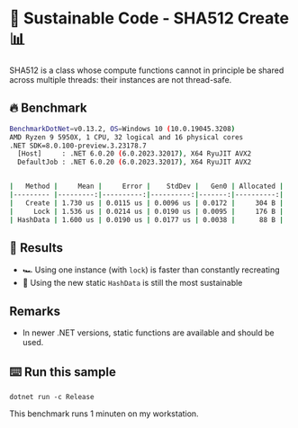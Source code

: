# 🌳 Sustainable Code - SHA512 Create 📊

SHA512 is a class whose compute functions cannot in principle be shared across multiple threads: their instances are not thread-safe.

## 🔥 Benchmark

```sh
BenchmarkDotNet=v0.13.2, OS=Windows 10 (10.0.19045.3208)
AMD Ryzen 9 5950X, 1 CPU, 32 logical and 16 physical cores
.NET SDK=8.0.100-preview.3.23178.7
  [Host]     : .NET 6.0.20 (6.0.2023.32017), X64 RyuJIT AVX2
  DefaultJob : .NET 6.0.20 (6.0.2023.32017), X64 RyuJIT AVX2


|   Method |     Mean |     Error |    StdDev |   Gen0 | Allocated |
|--------- |---------:|----------:|----------:|-------:|----------:|
|   Create | 1.730 us | 0.0115 us | 0.0096 us | 0.0172 |     304 B |
|     Lock | 1.536 us | 0.0214 us | 0.0190 us | 0.0095 |     176 B |
| HashData | 1.600 us | 0.0190 us | 0.0177 us | 0.0038 |      88 B |
```

## 🏁 Results

- 🏎️ Using one instance (with `lock`) is faster than constantly recreating
- 🔋 Using the new static `HashData` is still the most sustainable

## Remarks

- In newer .NET versions, static functions are available and should be used.

## ⌨️ Run this sample

```shell
dotnet run -c Release
```

This benchmark runs 1 minuten on my workstation.

